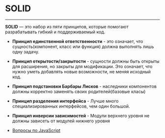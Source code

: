# SOLID

---

**SOLID** — это набор из пяти принципов, которые помогают разрабатывать гибкий и поддерживаемый код.

- **Принцип единственной ответственности** - это означает, что сущность(компонент, класс или функция) должна выполнять лишь одну задачу.
- **Принцип открытости/закрытости** - сущности должны быть открыты для расширения, но закрыты для модификации. Это означает, что нужно уметь добавлять новые возможности, не меняя исходный код.
- **Принцип подстановки Барбары Лисков** - наследники компонентов должны корректно заменять своих родителей(базовые класы)
- **Принцип разделения интерфейса** - Лучше много специализированных интерфейсов, чем один большой.
- **Принцип инверсии зависимостей** - Модули верхнего уровня не должны зависеть от модулей нижнего уровня

- [Вопросы по JavaScript](../javaScript.md)
